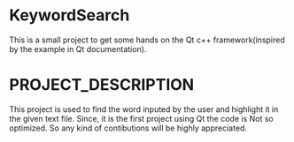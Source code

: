 # KeywordSearch
This is a small project to get some hands on the Qt c++ framework(inspired by the example in Qt documentation).
# PROJECT_DESCRIPTION
This project is used to find the word inputed by the user and highlight it in the given text file.
Since, it is the first project using Qt the code is Not so optimized. So any kind of contibutions will be highly appreciated.
